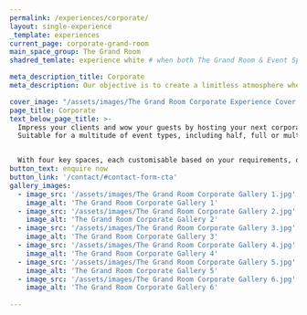 ```yaml
---
permalink: /experiences/corporate/
layout: single-experience
_template: experiences
current_page: corporate-grand-room
main_space_group: The Grand Room
shadred_temlate: experience white # when both The Grand Room & Event Spaces have same template

meta_description_title: Corporate
meta_description: Our objective is to create a limitless atmosphere where guest feel free to connect with each other

cover_image: "/assets/images/The Grand Room Corporate Experience Cover.jpg"
page_title: Corporate
text_below_page_title: >-
  Impress your clients and wow your guests by hosting your next corporate function at The Grand Room.
  Suitable for a multitude of event types, including half, full or multi-day conferences, virtual or hybrid events, exhibitions, product launches, company milestones or Christmas parties - look no further for your next ideal corporate venue partner. 


  With four key spaces, each customisable based on your requirements, our rooms can accommodate small intimate boardroom meetings or be transformed to house large functions and conferences. Our space offers custom-made, contemporary furniture and the latest technology and audiovisual equipment.
button_text: enquire now
button_link: '/contact/#contact-form-cta'
gallery_images: 
  - image_src: '/assets/images/The Grand Room Corporate Gallery 1.jpg'
    image_alt: 'The Grand Room Corporate Gallery 1'
  - image_src: '/assets/images/The Grand Room Corporate Gallery 2.jpg'
    image_alt: 'The Grand Room Corporate Gallery 2'
  - image_src: '/assets/images/The Grand Room Corporate Gallery 3.jpg'
    image_alt: 'The Grand Room Corporate Gallery 3'
  - image_src: '/assets/images/The Grand Room Corporate Gallery 4.jpg'
    image_alt: 'The Grand Room Corporate Gallery 4'
  - image_src: '/assets/images/The Grand Room Corporate Gallery 5.jpg'
    image_alt: 'The Grand Room Corporate Gallery 5'
  - image_src: '/assets/images/The Grand Room Corporate Gallery 6.jpg'
    image_alt: 'The Grand Room Corporate Gallery 6'
  
---
```



